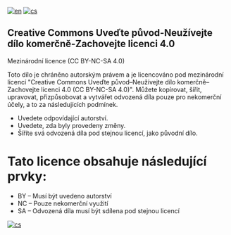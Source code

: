 [![en](https://img.shields.io/badge/lang-en-red.svg)](https://github.com/PepikVaio/reMarkable_Xovi_Extensions/tree/main?tab=License-1-ov-file)
[![cs](https://img.shields.io/badge/lang-cs-springgreen.svg)](https://github.com/PepikVaio/reMarkable_Xovi_Extensions/blob/main/.language_cs/LICENSE.cs.md)


## Creative Commons Uveďte původ-Neužívejte dílo komerčně-Zachovejte licenci 4.0
Mezinárodní licence (CC BY-NC-SA 4.0)

Toto dílo je chráněno autorským právem a je licencováno pod mezinárodní licencí "Creative Commons Uveďte původ–Neužívejte dílo komerčně–Zachovejte licenci 4.0 (CC BY-NC-SA 4.0)". Můžete kopírovat, šířit, upravovat, přizpůsobovat a vytvářet odvozená díla pouze pro nekomerční účely, a to za následujících podmínek.

* Uvedete odpovídající autorství.
* Uvedete, zda byly provedeny změny.
* Šíříte svá odvozená díla pod stejnou licencí, jako původní dílo.

# Tato licence obsahuje následující prvky:
* BY – Musí být uvedeno autorství
* NC – Pouze nekomerční využití
* SA – Odvozená díla musí být sdílena pod stejnou licencí

[![cs](https://img.shields.io/badge/details-en-red.svg)](https://creativecommons.org/licenses/by-nc-sa/4.0/deed.cs)

